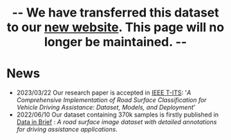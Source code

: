 # <center> -- We have transferred this dataset to our [new website](https://thu-rsxd.com/). This page will no longer be maintained. -- </center>

# News
- 2023/03/22 Our research paper is accepted in [IEEE T-ITS](https://ieeexplore.ieee.org/abstract/document/10101715):  '*A Comprehensive Implementation of Road Surface Classification for Vehicle Driving Assistance: Dataset, Models, and Deployment*'
- 2022/06/10 Our dataset containing 370k samples is firstly published in [Data in Brief](https://doi.org/10.1016/j.dib.2022.108483) : *A road surface image dataset with detailed annotations for driving assistance applications*.

